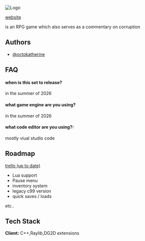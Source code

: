 ![Logo](http://doomgames.cc/assets/misc/logo.webp)

<a href="http://doomgames.cc">website</a>

is an RPG game which also serves as a commentary on corruption 
## Authors

- [@octokatherine](https://github.com/shadow9owo)


## FAQ

#### when is this set to release?

in the summer of 2026

#### what game engine are you using?

in the summer of 2026

#### what code editor are you using?:

mostly viual studio code

## Roadmap

<a href="https://trello.com/b/G2mLhlF3/xthunt">trello (up to date)</a>

- Lua support
- Pause menu
- inventory system
- legacy c99 version
- quick saves / loads

etc..


## Tech Stack

**Client:** C++,Raylib,DG2D extensions

